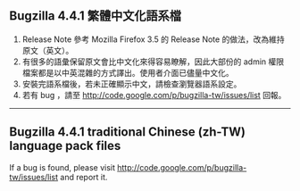 ## Bugzilla 4.4.1 繁體中文化語系檔

1. Release Note 參考 Mozilla Firefox 3.5 的 Release Note 的做法，改為維持原文（英文）。
2. 有很多的語彙保留原文會比中文化來得容易瞭解，因此大部份的 admin 權限檔案都是以中英混雜的方式譯出。使用者介面已儘量中文化。
3. 安裝完語系檔後，若未正確顯示中文，請檢查瀏覽器語系設定。
4. 若有 bug ，請至 http://code.google.com/p/bugzilla-tw/issues/list 回報。

---

## Bugzilla 4.4.1 traditional Chinese (zh-TW) language pack files

If a bug is found, please visit http://code.google.com/p/bugzilla-tw/issues/list and report it.
